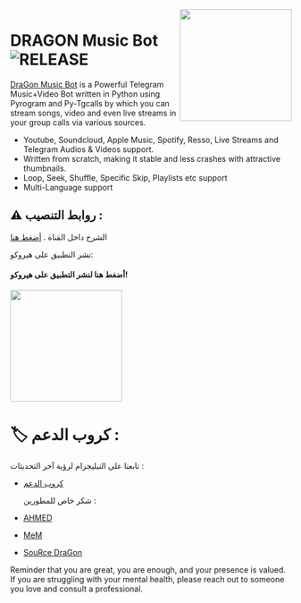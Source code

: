 <img src="https://telegra.ph/file/78827dfb6a49b1a8ff0f3.jpg" align="right" width="200" height="200"/>

# DRAGON Music Bot <img src="https://img.shields.io/github/v/release/TeamYukki/YukkiMusicBot?color=black&logo=github&logoColor=black&style=social" alt="RELEASE">

[DraGon Music Bot](https://github.com/alhajjim/aje) is a Powerful Telegram Music+Video Bot written in Python using Pyrogram and Py-Tgcalls by which you can stream songs, video and even live streams in your group calls via various sources.

* Youtube, Soundcloud, Apple Music, Spotify, Resso, Live Streams and Telegram Audios & Videos support.
* Written from scratch, making it stable and less crashes with attractive thumbnails.
* Loop, Seek, Shuffle, Specific Skip, Playlists etc support
* Multi-Language support

## ⚠️ روابط التنصيب :

الشرح داخل القناة . [أضغط هنا](https://t.me/YY8G)
 
نشر التطبيق على هيروكو:

<h4>أضغط هنا لنشر التطبيق على هيروكو!</h4>    
<a href="https://heroku.com/deploy?template=https://github.com/alhajjim/aje/"><img src="https://img.shields.io/badge/Deploy%20To%20Heroku-blueviolet?style=for-the-badge&logo=heroku" width="200""/></a>



# 🏷 كروب الدعم :

 تابعنا على التيليجرام لرؤية آخر التحديثات :

- [كروب الدعم](https://t.me/MUSICSOURCEDRAGON)



  شكر خاص للمطورين :

- [AHMED](https://t.me/ku_kx)
- [MeM](https://t.me/N_J_9)
- [SouRce DraGon](https://t.me/YY8GG)


Reminder that you are great, you are enough, and your presence is valued. If you are struggling with your mental health, please reach out to someone you love and consult a professional.
